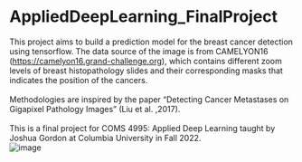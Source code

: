 # AppliedDeepLearning_FinalProject

This project aims to build a prediction model for the breast cancer detection using tensorflow. The data source of the image is from CAMELYON16 (https://camelyon16.grand-challenge.org), which contains different zoom levels of breast histopathology slides and their corresponding masks that indicates the position of the cancers. </br>
</br>
Methodologies are inspired by the paper “Detecting Cancer Metastases on Gigapixel Pathology Images” (Liu et al. ,2017). </br>
</br> 
This is a final project for COMS 4995: Applied Deep Learning taught by Joshua Gordon at Columbia University in Fall 2022. </br>
![image](https://user-images.githubusercontent.com/42953950/210932661-91957ce1-6688-4724-a6d0-c349057d5024.png) </br>
